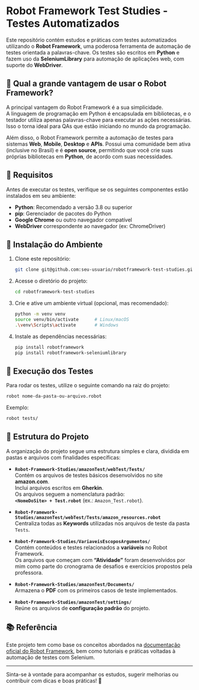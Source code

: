 # Robot Framework Test Studies - Testes Automatizados

Este repositório contém estudos e práticas com testes automatizados utilizando o **Robot Framework**, uma poderosa ferramenta de automação de testes orientada a palavras-chave. Os testes são escritos em **Python** e fazem uso da **SeleniumLibrary** para automação de aplicações web, com suporte do **WebDriver**.

## 🤔 Qual a grande vantagem de usar o Robot Framework?

A principal vantagem do Robot Framework é a sua simplicidade.  
A linguagem de programação em Python é encapsulada em bibliotecas, e o testador utiliza apenas palavras-chave para executar as ações necessárias. Isso o torna ideal para QAs que estão iniciando no mundo da programação.

Além disso, o Robot Framework permite a automação de testes para sistemas **Web**, **Mobile**, **Desktop** e **APIs**. Possui uma comunidade bem ativa (inclusive no Brasil) e é **open source**, permitindo que você crie suas próprias bibliotecas em **Python**, de acordo com suas necessidades.

## 📌 Requisitos

Antes de executar os testes, verifique se os seguintes componentes estão instalados em seu ambiente:

- **Python**: Recomendado a versão 3.8 ou superior  
- **pip**: Gerenciador de pacotes do Python  
- **Google Chrome** ou outro navegador compatível  
- **WebDriver** correspondente ao navegador (ex: ChromeDriver)

## 🚀 Instalação do Ambiente

1. Clone este repositório:  
   ```bash
   git clone git@github.com:seu-usuario/robotframework-test-studies.git
   ```

2. Acesse o diretório do projeto:  
   ```bash
   cd robotframework-test-studies
   ```

3. Crie e ative um ambiente virtual (opcional, mas recomendado):  
   ```bash
   python -m venv venv
   source venv/bin/activate      # Linux/macOS  
   .\venv\Scripts\activate       # Windows
   ```

4. Instale as dependências necessárias:  
   ```bash
   pip install robotframework
   pip install robotframework-seleniumlibrary
   ```

## 🥾 Execução dos Testes

Para rodar os testes, utilize o seguinte comando na raiz do projeto:

```bash
robot nome-da-pasta-ou-arquivo.robot
```

Exemplo:

```bash
robot tests/
```

## 📂 Estrutura do Projeto

A organização do projeto segue uma estrutura simples e clara, dividida em pastas e arquivos com finalidades específicas:

- **`Robot-Framework-Studies/amazonTest/webTest/Tests/`**  
  Contém os arquivos de testes básicos desenvolvidos no site **amazon.com**.  
  Inclui arquivos escritos em **Gherkin**.  
  Os arquivos seguem a nomenclatura padrão:  
  **`<NomeDoSite> + Test.robot`** (ex.: `Amazon_Test.robot`).  

- **`Robot-Framework-Studies/amazonTest/webTest/Tests/amazon_resources.robot`**  
  Centraliza todas as **Keywords** utilizadas nos arquivos de teste da pasta `Tests`.  

- **`Robot-Framework-Studies/VariaveisEscoposArgumentos/`**  
  Contém conteúdos e testes relacionados a **variáveis** no Robot Framework.  
  Os arquivos que começam com **“Atividade”** foram desenvolvidos por mim como parte do cronograma de desafios e exercícios propostos pela professora.  

- **`Robot-Framework-Studies/amazonTest/Documents/`**  
  Armazena o **PDF** com os primeiros casos de teste implementados.  

- **`Robot-Framework-Studies/amazonTest/settings/`**  
  Reúne os arquivos de **configuração padrão** do projeto.  

## 📚 Referência

Este projeto tem como base os conceitos abordados na [documentação oficial do Robot Framework](https://robotframework.org/), bem como tutoriais e práticas voltadas à automação de testes com Selenium.

---

Sinta-se à vontade para acompanhar os estudos, sugerir melhorias ou contribuir com dicas e boas práticas! 🚀
